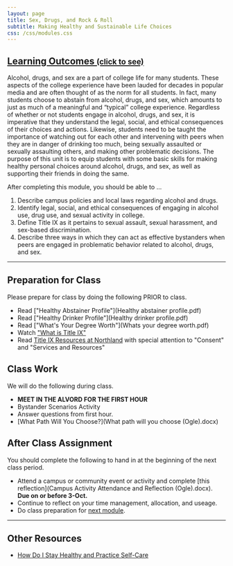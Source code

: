 ```yaml
---
layout: page
title: Sex, Drugs, and Rock & Roll 
subtitle: Making Healthy and Sustainable Life Choices
css: /css/modules.css
---
```


<div class="panel-group-ILOs">
  <div class="panel panel-default">
    <div class="panel-heading">
      <h2 class="panel-title">
        <a data-toggle="collapse" href="#ILOs">Learning Outcomes <small>(click to see)</small></a>
      </h2>
    </div>
    <div id="ILOs" class="panel-collapse collapse">
      <div class="panel-body">
<p>Alcohol, drugs, and sex are a part of college life for many students. These aspects of the college experience have been lauded for decades in popular media and are often thought of as the norm for all students. In fact, many students choose to abstain from alcohol, drugs, and sex, which amounts to just as much of a meaningful and “typical” college experience. Regardless of whether or not students engage in alcohol, drugs, and sex, it is imperative that they understand the legal, social, and ethical consequences of their choices and actions. Likewise, students need to be taught the importance of watching out for each other and intervening with peers when they are in danger of drinking too much, being sexually assaulted or sexually assaulting others, and making other problematic decisions. The purpose of this unit is to equip students with some basic skills for making healthy personal choices around alcohol, drugs, and sex, as well as supporting their friends in doing the same.</p>

<p>After completing this module, you should be able to ...</p>

<ol>
  <li>Describe campus policies and local laws regarding alcohol and drugs.</li>
  <li>Identify legal, social, and ethical consequences of engaging in alcohol use, drug use, and sexual activity in college.</li>
  <li>Define Title IX as it pertains to sexual assault, sexual harassment, and sex-based discrimination.</li>
  <li>Describe three ways in which they can act as effective bystanders when peers are engaged in problematic behavior related to alcohol, drugs, and sex.</li>
</ol>
      </div>
    </div>
  </div>
</div>

----

## Preparation for Class

Please prepare for class by doing the following PRIOR to class.

* Read ["Healthy Abstainer Profile"](Healthy abstainer profile.pdf)
* Read ["Healthy Drinker Profile"](Healthy drinker profile.pdf)
* Read ["What's Your Degree Worth"](Whats your degree worth.pdf)
* Watch ["What is Title IX"](https://www.youtube.com/watch?v=AKC72NYykXQ)
* Read [Title IX Resources at Northland](https://my.northland.edu/life/titleix/) with special attention to "Consent" and "Services and Resources"

## Class Work

We will do the following during class.

* **MEET IN THE ALVORD FOR THE FIRST HOUR**
* Bystander Scenarios Activity
* Answer questions from first hour.
* [What Path Will You Choose?](What path will you choose (Ogle).docx)


## After Class Assignment

You should complete the following to hand in at the beginning of the next class period.

* Attend a campus or community event or activity and complete [this reflection](Campus Activity Attendance and Reflection (Ogle).docx). **Due on or before 3-Oct.**
* Continue to reflect on your time management, allocation, and useage.
* Do class preparation for [next module](../Academics).

----

## Other Resources

* [How Do I Stay Healthy and Practice Self-Care](https://www.youtube.com/watch?v=QRh6qG1p2lc&list=PLVix8d69sPe4PZ5M0YCmgdqIcFmvGuMZ0&t=0s)